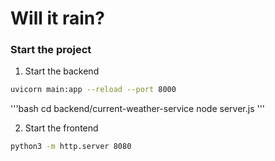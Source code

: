 # Will it rain?

### Start the project

1. Start the backend
```bash
uvicorn main:app --reload --port 8000
```

'''bash
cd backend/current-weather-service
node server.js
'''

2. Start the frontend
```bash
python3 -m http.server 8080
```

